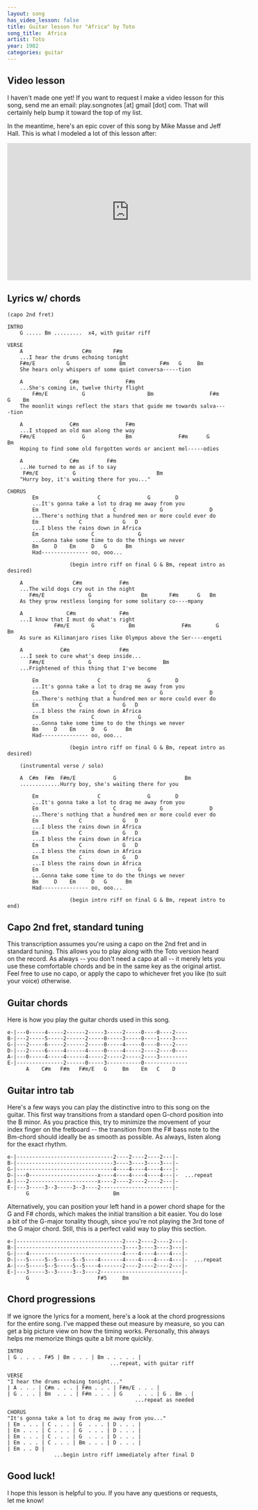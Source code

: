```yaml
---
layout: song
has_video_lesson: false
title: Guitar lesson for "Africa" by Toto
song_title:  Africa
artist: Toto
year: 1982
categories: guitar
---
```


## Video lesson

I haven't made one yet! If you want to request I make a video lesson for this song, send me an email: play.songnotes [at] gmail [dot] com. That will certainly help bump it toward the top of my list.

In the meantime, here's an epic cover of this song by Mike Masse and Jeff Hall. This is what I modeled a lot of this lesson after:

<iframe width="560" height="315" src="https://www.youtube.com/embed/MLrC7e3vSv8" frameborder="0" allowfullscreen></iframe>

## Lyrics w/ chords

    (capo 2nd fret)

    INTRO
        G ..... Bm .........  x4, with guitar riff

    VERSE
        A                   C#m       F#m
        ...I hear the drums echoing tonight
        F#m/E          G                Bm           F#m   G     Bm
        She hears only whispers of some quiet conversa-----tion

        A               C#m               F#m
        ...She's coming in, twelve thirty flight
            F#m/E           G                    Bm                  F#m   G    Bm
        The moonlit wings reflect the stars that guide me towards salva----tion

        A               C#m               F#m
        ...I stopped an old man along the way
        F#m/E               G             Bm               F#m      G     Bm
        Hoping to find some old forgotten words or ancient mel-----odies

        A               C#m         F#m
        ...He turned to me as if to say
         F#m/E           G                          Bm
        "Hurry boy, it's waiting there for you..."

    CHORUS
            Em                   C               G        D
            ...It's gonna take a lot to drag me away from you
            Em                        C              G               D
            ...There's nothing that a hundred men or more could ever do
            Em             C             G   D
            ...I bless the rains down in Africa
            Em                 C              G
            ...Gonna take some time to do the things we never
            Bm     D    Em     D   G      Bm
            Had--------------- oo, ooo...

                        (begin intro riff on final G & Bm, repeat intro as desired)

        A                C#m            F#m
        ...The wild dogs cry out in the night
           F#m/E              G                Bm       F#m      G   Bm
        As they grow restless longing for some solitary co----mpany

        A              C#m              F#m
        ...I know that I must do what's right
                   F#m/E       G           Bm               F#m        G   Bm
        As sure as Kilimanjaro rises like Olympus above the Ser----engeti

        A            C#m                F#m
        ...I seek to cure what's deep inside...
           F#m/E              G                       Bm
        ...Frightened of this thing that I've become

            Em                   C               G        D
            ...It's gonna take a lot to drag me away from you
            Em                        C              G               D
            ...There's nothing that a hundred men or more could ever do
            Em             C             G   D
            ...I bless the rains down in Africa
            Em                 C              G
            ...Gonna take some time to do the things we never
            Bm     D    Em     D   G      Bm
            Had--------------- oo, ooo...

                        (begin intro riff on final G & Bm, repeat intro as desired)

        (instrumental verse / solo)

        A  C#m  F#m  F#m/E            G                      Bm
        .............Hurry boy, she's waiting there for you

            Em                   C               G        D
            ...It's gonna take a lot to drag me away from you
            Em                        C              G               D
            ...There's nothing that a hundred men or more could ever do
            Em             C             G   D
            ...I bless the rains down in Africa
            Em             C             G   D
            ...I bless the rains down in Africa
            Em             C             G   D
            ...I bless the rains down in Africa
            Em             C             G   D
            ...I bless the rains down in Africa
            Em                 C              G
            ...Gonna take some time to do the things we never
            Bm     D    Em     D   G      Bm
            Had--------------- oo, ooo...

                        (begin intro riff on final G & Bm, repeat intro to end)

## Capo 2nd fret, standard tuning
This transcription assumes you're using a capo on the 2nd fret and in standard tuning. This allows you to play along with the Toto version heard on the record. As always -- you don't need a capo at all -- it merely lets you use these comfortable chords and be in the same key as the original artist. Feel free to use no capo, or apply the capo to whichever fret you like (to suit your voice) otherwise.

## Guitar chords

Here is how you play the guitar chords used in this song.

    e-|---0-----4-----2------2-----3-----2-----0----0----2----
    B-|---2-----5-----2------2-----0-----3-----0----1----3----
    G-|---2-----6-----2------2-----0-----4-----0----0----2----
    D-|---2-----6-----4------4-----0-----4-----2----2----0----
    A-|---0-----4-----4------4-----2-----2-----2----3---------
    E-|---------------2------0-----3-----------0--------------
          A    C#m   F#m   F#m/E   G     Bm    Em   C    D

## Guitar intro tab

Here's a few ways you can play the distinctive intro to this song on the guitar. This first way transitions from a standard open G-chord position into the B minor. As you practice this, try to minimize the movement of your index finger on the fretboard -- the transition from the F# bass note to the Bm-chord should ideally be as smooth as possible. As always, listen along for the exact rhythm.

    e-|-------------------------------2----2----2----2---|-
    B-|-------------------------------3----3----3----3---|-
    G-|-------------------------------4----4----4----4---|-
    D-|---0----------------------x----4----4----4----4---|-  ...repeat
    A-|---2----------------------x----2----2----2----2---|-
    E-|---3-----3--3-----3--3----2-----------------------|-
          G                           Bm

Alternatively, you can position your left hand in a power chord shape for the G and F# chords, which makes the initial transition a bit easier. You do lose a bit of the G-major tonality though, since you're not playing the 3rd tone of the G major chord. Still, this is a perfect valid way to play this section.

    e-|----------------------------------2----2----2----2---|-
    B-|----------------------------------3----3----3----3---|-
    G-|---4------------------------------4----4----4----4---|-
    D-|---5-----5--5-----5--5----4-------4----4----4----4---|-  ...repeat
    A-|---5-----5--5-----5--5----4-------2----2----2----2---|-
    E-|---3-----3--3-----3--3----2--------------------------|-
          G                      F#5     Bm

## Chord progressions

If we ignore the lyrics for a moment, here's a look at the chord progressions for the entire song. I've mapped these out measure by measure, so you can get a big picture view on how the timing works. Personally, this always helps me memorize things quite a bit more quickly.

    INTRO
    | G . . . . F#5 | Bm . . . | Bm . . . . . |
                                     ...repeat, with guitar riff

    VERSE
    "I hear the drums echoing tonight..."
    | A . . . | C#m . . . | F#m . . . | F#m/E . . . |
    | G . . . | Bm  . . . | F#m . . . | G     . . . | G . Bm . |
                                             ...repeat as needed

    CHORUS
    "It's gonna take a lot to drag me away from you..."
    | Em . . . | C . . . | G  . . . | D . . . |
    | Em . . . | C . . . | G  . . . | D . . . |
    | Em . . . | C . . . | G  . . . | D . . . |
    | Em . . . | C . . . | Bm . . . | D . . . |
    | Em . . D |
                   ...begin intro riff immediately after final D

## Good luck!

I hope this lesson is helpful to you. If you have any questions or requests, let me know!
